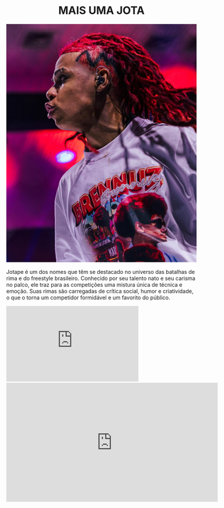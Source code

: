 <!DOCTYPE html>
<html lang="en">
<head>
    <link rel="preconnect" href="https://fonts.googleapis.com">
    <link rel="preconnect" href="https://fonts.gstatic.com" crossorigin>
    <link href="https://fonts.googleapis.com/css2?family=DM+Serif+Text:ital@0;1&family=Matemasie&display=swap" rel="stylesheet">
    <link rel="stylesheet" href="prova.css">
    <meta charset="UTF-8">
    <meta name="viewport" content="width=device-width, initial-scale=1.0">
    <title>Prova Front-End</title>
</head>
<body>
    <h1 style="text-align: center;">MAIS UMA JOTA </h1>
    <img src="jp.jpg" class="artista">
    <p class="texto">  Jotape é um dos nomes que têm se destacado no universo das batalhas de rima e do freestyle brasileiro. Conhecido por seu talento nato e seu carisma no palco, ele traz para as competições uma mistura única de técnica e emoção. Suas rimas são carregadas de crítica social, humor e criatividade, o que o torna um competidor formidável e um favorito do público.</p>
    <iframe src="https://www.google.com/maps/embed?pb=!1m18!1m12!1m3!1d234362.10002509205!2d-46.61809387043752!3d-23.391552027688522!2m3!1f0!2f0!3f0!3m2!1i1024!2i768!4f13.1!3m3!1m2!1s0x94ce8bc18905650d%3A0xb2ee728806cbe3f!2sGuarulhos%20-%20SP!5e0!3m2!1spt-BR!2sbr!4v1724068241358!5m2!1spt-BR!2sbr" width="350" height="200" style="border:0;" allowfullscreen="" loading="lazy" referrerpolicy="no-referrer-when-downgrade"></iframe>
    <iframe width="560" height="315" src="https://www.youtube.com/embed/Vpz61oBOeBM?si=hFizcSrtSTN4iF9x" title="YouTube video player" frameborder="0" allow="accelerometer; autoplay; clipboard-write; encrypted-media; gyroscope; picture-in-picture; web-share" referrerpolicy="strict-origin-when-cross-origin" allowfullscreen></iframe>
</body>
</html>